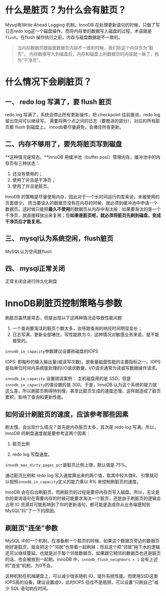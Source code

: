 # 什么是脏页？为什么会有脏页？

Mysql有Write Ahead Logging 机制，InnoDB 在处理更新语句的时候，只做了写日志redo log这一个磁盘操作。而将内存里的数据写入磁盘的过程，术语就是 `flush`。在flush 操作执行之前，内存与磁盘数据是不一致的。

> 当内存数据页跟磁盘数据页内容不一致的时候，我们称这个内存页为“脏页”。 内存数据写入到磁盘后，内存和磁盘上的数据页的内容就一致了，称为“干净页”。



# 什么情况下会刷脏页？

## 一、 redo log 写满了，要 flush 脏页

redo log 写满了，系统会停止所有更新操作，把 checkpoint 往前推进，redo log 留出空间可以继续写。 需要将两个点之间的日志（要推进的部分），对应的所有脏页都 flush 到磁盘上。 innodb要尽量避免，会堵住所有更新。



## 二、内存不够用了，要先将脏页写到磁盘

**这种情况是常态。**InnoDB 用缓冲池（buffer pool）管理内存，缓冲池中的内存页有三种状态：

1. 还没有使用的；
2. 使用了并且是干净页；
3. 使用了并且是脏页。

InnoDB 的策略是尽量使用内存，因此对于一个长时间运行的库来说，未被使用的页面很少。 而当要读入的数据页没有在内存的时候，就必须到缓冲池中申请一个数据页。这时候只能把**最久不使用**的数据页从内存中淘汰掉：如果要淘汰的是一个干净页，就直接释放出来复用；但**如果是脏页呢，就必须将脏页先刷到磁盘，变成干净页后才能复用。**



## 三、 mysql认为系统空闲，flush脏页

MySQL认为空间就flush

## 四、 mysql正常关闭

正常关闭会进行持久化刷盘



# InnoDB刷脏页控制策略与参数

刷脏页虽然是常态，但是出现以下这两种情况会导致性能问题

1. 一个查询要淘汰的脏页个数太多，会导致查询的响应时间明显变长；
2. 日志写满，更新全部堵住，写性能跌为 0，这种情况对敏感业务来说，是不能接受的。

`innodb_io_capacity`参数建议设置称磁盘的IOPS

IOPS: 即每秒的输入输出量(或读写次数)，是衡量磁盘性能的主要指标之一。IOPS是指单位时间内系统能处理的I/O请求数量，I/O请求通常为读或写数据操作请求。

`innodb_io_capacity` 设置错误案例： 主机磁盘用的是 SSD，但是`innodb_io_capacity`的值设置的是 300。于是，InnoDB 认为这个系统的能力就这么差，所以刷脏页刷得特别慢，甚至比脏页生成的速度还慢，这样就造成了脏页累积，影响了查询和更新性能。



## 如何设计刷脏页的速度，应该参考那些因素

刷太慢，会出现什么情况？首先是内存脏页太多，其次是 redo log 写满。所以，InnoDB 的刷盘速度就是要参考这两个因素：

1. 脏页比例

2. redo log 写盘速度。

`innodb_max_dirty_pages_pct`是脏页比例上限，默认值是 75%。

通过脏页比例和 redo log 写入速度算出来的两个值，取其中较大值R， 引擎就可以按照`innodb_io_capacity`定义的能力乘以 R% 来控制刷脏页的速度。

InnoDB 会在后台刷脏页，而刷脏页的过程是要将内存页写入磁盘。所以，无论是你的查询语句在需要内存的时候可能要求淘汰一个脏页，还是由于刷脏页的逻辑会占用 IO 资源并可能影响到了你的更新语句，都可能是造成你从业务端感知到 MySQL“抖”了一下的原因。



## 刷脏页"连坐"参数

MySQL 中的一个机制，在准备刷一个脏页的时候，如果这个数据页旁边的数据页刚好是脏页，就会把这个“邻居”也带着一起刷掉；而且这个把“邻居”拖下水的逻辑还可以继续蔓延，也就是对于每个邻居数据页，如果跟它相邻的数据页也还是脏页的话，也会被放到一起刷。InnoDB 中，`innodb_flush_neighbors = 1` 会有上述的“连坐”机制，为0不会。

这种机制在机械硬盘上，可以减少很多随机 IO，提升系统性能。而使用SSD这类IOPS高的设备，建议设置成0，此时IOPS 往往不是瓶颈，可以设置“只刷自己”减少 SQL 语句响应时间。
